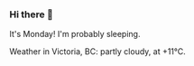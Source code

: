 ### Hi there :wave:

It's Monday! I'm probably sleeping.

Weather in Victoria, BC: partly cloudy, at +11°C.
